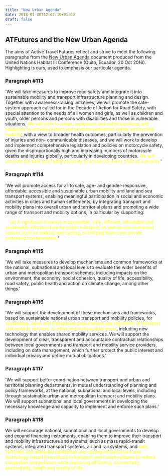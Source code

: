 ```yaml
---
title: "New Urban Agenda"
date: 2018-01-30T12:02:10+01:00
draft: false
---
```



## ATFutures and the New Urban Agenda

The aims of Active Travel Futures reflect and strive to meet the following
paragraphs from the [New Urban Agenda](http://habitat3.org/the-new-urban-agenda)
document produced from the United Nations Habitat III Conference (Quito,
Ecuador, 20 Oct 2016). Highlighting is ours, used to emphasis our particular
agenda.

### Paragraph #113

'We will take measures to improve road safety and integrate it into sustainable
mobility and transport infrastructure planning and design. Together with
awareness-raising initiatives, we will promote the safe-system approach called
for in the Decade of Action for Road Safety, with special attention to the needs
of all women and girls, as well as children and youth, older persons and persons
with disabilities and those in vulnerable situations. <span
style="color:yellow">We will work to adopt, implement and enforce policies and
measures to actively protect and promote pedestrian safety and cycling
mobility</span>, with a view to broader health outcomes, particularly the
prevention of injuries and non- communicable diseases, and we will work to
develop and implement comprehensive legislation and policies on motorcycle
safety, given the disproportionally high and increasing numbers of motorcycle
deaths and injuries globally, particularly in developing countries.  <span
style="color:yellow">We will promote the safe and healthy journey to school for
every child as a priority.</span>'

### Paragraph #114

'We will promote access for all to safe, age- and gender-responsive, affordable,
accessible and sustainable urban mobility and land and sea transport systems,
enabling meaningful participation in social and economic activities in cities
and human settlements, by integrating transport and mobility plans into overall
urban and territorial plans and promoting a wide range of transport and mobility
options, in particular by supporting:

&nbsp;&nbsp;&nbsp;&nbsp;<span style="color:yellow">(a) A significant increase in
accessible, safe, efficient, affordable and sustainable infrastructure for
public transport, as well as non-motorized options such as walking and cycling,
prioritizing them over private motorized transportation;</span>'

### Paragraph #115

'We will take measures to develop mechanisms and common frameworks at the
national, subnational and local levels to evaluate the wider benefits of urban
and metropolitan transport schemes, including impacts on the environment, the
economy, social cohesion, quality of life, accessibility, road safety, public
health and action on climate change, among other things.'

### Paragraph #116

'We will support the development of these mechanisms and frameworks, based on
sustainable national urban transport and mobility policies, for <span
style="color:yellow">sustainable, open and transparent procurement and
regulation of transport and mobility services in urban and metropolitan
areas</span>, including new technology that enables shared mobility services. We
will support the development of clear, transparent and accountable contractual
relationships between local governments and transport and mobility service
providers, including on data management, which further protect the public
interest and individual privacy and define mutual obligations.'

### Paragraph #117

'We will support better coordination between transport and urban and territorial
planning departments, in mutual understanding of planning and policy frameworks,
at the national, subnational and local levels, including through sustainable
urban and metropolitan transport and mobility plans. We will support subnational
and local governments in developing the necessary knowledge and capacity to
implement and enforce such plans.'

### Paragraph #118

We will encourage national, subnational and local governments to develop and
expand financing instruments, enabling them to improve their transport and
mobility infrastructure and systems, such as mass rapid-transit systems,
integrated transport systems, air and rail systems, and <span
style="color:yellow">safe, sufficient and adequate pedestrian and cycling
infrastructure and technology-based innovations in transport and transit systems
to reduce congestion and pollution while improving efficiency, connectivity,
accessibility, health and quality of life.</span>


